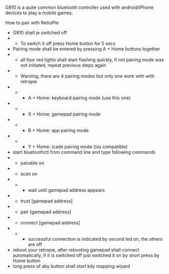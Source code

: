 G910 is a quite common bluetooth controller used with android/iPhone devices to play a mobile games.

How to pair with RetroPie
* G910 shall je switched off
* * To switch it off press Home button for 5 secs
* Pairing mode shall be entered by pressing A + Home buttons together
* * all four red lights shall start flashing quickly, if not pairing mode was not initiated, repeat previous steps again
* * Warning, there are 4 pairing modes but only one work with with retropie
* * * A + Home: keyboard pairing mode (use this one)
* * * X + Home: gamepad pairing mode
* * * B + Home: app pairing mode
* * * Y + Home: icade pairing mode (ios compatible)
* start bluetoothctl from command line and type following commands
* * pairable on
* * scan on
* * * wait until gamepad address appears
* * trust [gamepad address]
* * pair [gamepad address]
* * connect [gamepad address]
* * * successful connection is indicated by second led on, the others are off
* reboot your retropie, after rebooting gamepad shall connect automatically, if it is switched off just switched it on by short press by Home button
* long press of aby button shall start kdy mapping wizard